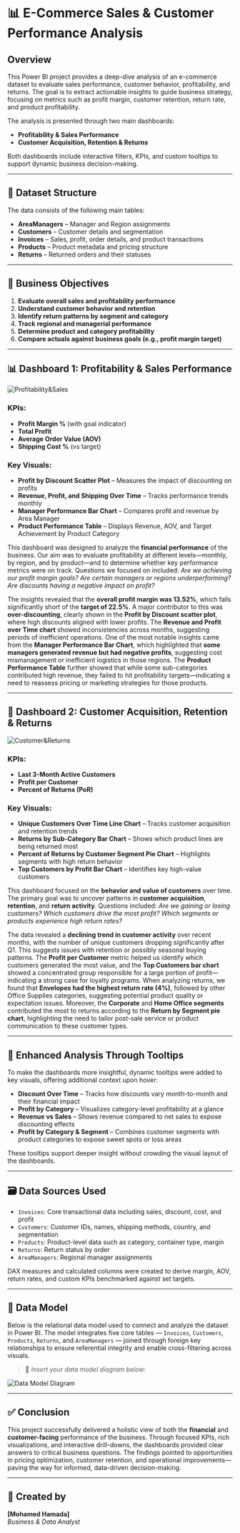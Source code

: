 # 📊 E-Commerce Sales & Customer Performance Analysis

## Overview

This Power BI project provides a deep-dive analysis of an e-commerce dataset to evaluate sales performance, customer behavior, profitability, and returns. The goal is to extract actionable insights to guide business strategy, focusing on metrics such as profit margin, customer retention, return rate, and product profitability.

The analysis is presented through two main dashboards:
- **Profitability & Sales Performance**
- **Customer Acquisition, Retention & Returns**

Both dashboards include interactive filters, KPIs, and custom tooltips to support dynamic business decision-making.

---

## 📁 Dataset Structure

The data consists of the following main tables:

- **AreaManagers** – Manager and Region assignments
- **Customers** – Customer details and segmentation
- **Invoices** – Sales, profit, order details, and product transactions
- **Products** – Product metadata and pricing structure
- **Returns** – Returned orders and their statuses

---

## 🎯 Business Objectives

1. **Evaluate overall sales and profitability performance**
2. **Understand customer behavior and retention**
3. **Identify return patterns by segment and category**
4. **Track regional and managerial performance**
5. **Determine product and category profitability**
6. **Compare actuals against business goals (e.g., profit margin target)**

---

## 📊 Dashboard 1: Profitability & Sales Performance
![Profitability&Sales](./assets/Profitability&Sales.png)

### KPIs:
- **Profit Margin %** (with goal indicator)
- **Total Profit**
- **Average Order Value (AOV)**
- **Shipping Cost %** (vs target)

### Key Visuals:
- **Profit by Discount Scatter Plot** – Measures the impact of discounting on profits  
- **Revenue, Profit, and Shipping Over Time** – Tracks performance trends monthly  
- **Manager Performance Bar Chart** – Compares profit and revenue by Area Manager  
- **Product Performance Table** – Displays Revenue, AOV, and Target Achievement by Product Category  

This dashboard was designed to analyze the **financial performance** of the business. Our aim was to evaluate profitability at different levels—monthly, by region, and by product—and to determine whether key performance metrics were on track. Questions we focused on included: *Are we achieving our profit margin goals? Are certain managers or regions underperforming? Are discounts having a negative impact on profit?*

The insights revealed that the **overall profit margin was 13.52%**, which falls significantly short of the **target of 22.5%**. A major contributor to this was **over-discounting**, clearly shown in the **Profit by Discount scatter plot**, where high discounts aligned with lower profits. The **Revenue and Profit over Time chart** showed inconsistencies across months, suggesting periods of inefficient operations. One of the most notable insights came from the **Manager Performance Bar Chart**, which highlighted that **some managers generated revenue but had negative profits**, suggesting cost mismanagement or inefficient logistics in those regions. The **Product Performance Table** further showed that while some sub-categories contributed high revenue, they failed to hit profitability targets—indicating a need to reassess pricing or marketing strategies for those products.

---

## 👥 Dashboard 2: Customer Acquisition, Retention & Returns
![Customer&Returns](./assets/Customer&Returns.png)

### KPIs:
- **Last 3-Month Active Customers**
- **Profit per Customer**
- **Percent of Returns (PoR)**

### Key Visuals:
- **Unique Customers Over Time Line Chart** – Tracks customer acquisition and retention trends  
- **Returns by Sub-Category Bar Chart** – Shows which product lines are being returned most  
- **Percent of Returns by Customer Segment Pie Chart** – Highlights segments with high return behavior  
- **Top Customers by Profit Bar Chart** – Identifies key high-value customers  

This dashboard focused on the **behavior and value of customers** over time. The primary goal was to uncover patterns in **customer acquisition**, **retention**, and **return activity**. Questions included: *Are we gaining or losing customers? Which customers drive the most profit? Which segments or products experience high return rates?*

The data revealed a **declining trend in customer activity** over recent months, with the number of unique customers dropping significantly after Q1. This suggests issues with retention or possibly seasonal buying patterns. The **Profit per Customer** metric helped us identify which customers generated the most value, and the **Top Customers bar chart** showed a concentrated group responsible for a large portion of profit—indicating a strong case for loyalty programs. When analyzing returns, we found that **Envelopes had the highest return rate (4%)**, followed by other Office Supplies categories, suggesting potential product quality or expectation issues. Moreover, the **Corporate** and **Home Office segments** contributed the most to returns according to the **Return by Segment pie chart**, highlighting the need to tailor post-sale service or product communication to these customer types.

---

## 🎯 Enhanced Analysis Through Tooltips

To make the dashboards more insightful, dynamic tooltips were added to key visuals, offering additional context upon hover:
- **Discount Over Time** – Tracks how discounts vary month-to-month and their financial impact
- **Profit by Category** – Visualizes category-level profitability at a glance
- **Revenue vs Sales** – Shows revenue compared to net sales to expose discounting effects
- **Profit by Category & Segment** – Combines customer segments with product categories to expose sweet spots or loss areas

These tooltips support deeper insight without crowding the visual layout of the dashboards.

---

## 🗃️ Data Sources Used

- `Invoices`: Core transactional data including sales, discount, cost, and profit  
- `Customers`: Customer IDs, names, shipping methods, country, and segmentation  
- `Products`: Product-level data such as category, container type, margin  
- `Returns`: Return status by order  
- `AreaManagers`: Regional manager assignments

DAX measures and calculated columns were created to derive margin, AOV, return rates, and custom KPIs benchmarked against set targets.

---

## 📐 Data Model

Below is the relational data model used to connect and analyze the dataset in Power BI. The model integrates five core tables — `Invoices`, `Customers`, `Products`, `Returns`, and `AreaManagers` — joined through foreign key relationships to ensure referential integrity and enable cross-filtering across visuals.

> 📸 *Insert your data model diagram below:*

![Data Model Diagram](./assets/Data_Model.png)

---

## ✅ Conclusion

This project successfully delivered a holistic view of both the **financial** and **customer-facing** performance of the business. Through focused KPIs, rich visualizations, and interactive drill-downs, the dashboards provided clear answers to critical business questions. The findings pointed to opportunities in pricing optimization, customer retention, and operational improvements—paving the way for informed, data-driven decision-making.

---

## 👤 Created by  
**[Mohamed Hamada]**  
*Business & Data Analyst*
